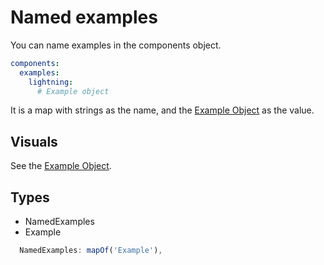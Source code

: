 # Named examples

You can name examples in the components object.

```yaml
components:
  examples:
    lightning:
      # Example object
```

It is a map with strings as the name, and the [Example Object](./example.md) as the value.

## Visuals

See the [Example Object](./example.md).

## Types

- NamedExamples
- Example

```ts
  NamedExamples: mapOf('Example'),
```
